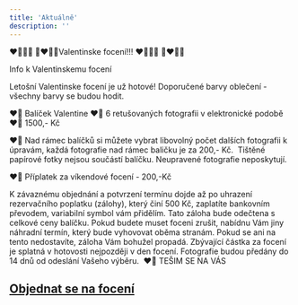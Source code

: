 ```yaml
---
title: 'Aktuálně'
description: ''
---
```


❤💋🎈🥰 👩‍❤️‍💋‍👩Valentinske focení!!! ❤💋🎈🥰 👩‍❤️‍💋‍👩

Info k Valentinskemu focení

Letošní Valentinske focení je už hotové! Doporučené barvy oblečení - všechny barvy se budou hodit.

❤💋 Balíček Valentine ❤💋 6 retušovaných fotografii v elektronické podobě ❤💋 1500,- Kč

❤💋 Nad rámec balíčků si můžete vybrat libovolný počet dalších fotografii k úpravám, každá fotografie nad rámec baličku je za 200,- Kč.  Tištěné papírové fotky nejsou součástí balíčku. Neupravené fotografie neposkytují.

❤💋 Příplatek za víkendové focení - 200,-Kč

K závaznému objednání a potvrzení termínu dojde až po uhrazení rezervačního poplatku (zálohy), který činí 500 Kč, zaplatíte bankovním převodem, variabilní symbol vám přidělím. Tato záloha bude odečtena s celkové ceny balíčku. Pokud budete muset foceni zrušit, nabídnu Vám jiny náhradní termín, který bude vyhovovat oběma stranám. Pokud se ani na tento nedostavíte, záloha Vám bohužel propadá. Zbývající částka za focení je splatná v hotovosti nejpozději v den focení. Fotografie budou předány do 14 dnů od odeslání Vašeho výběru. 
❤💋 TEŠIM SE NA VÁS

## [**Objednat se na focení**](/contact) 
